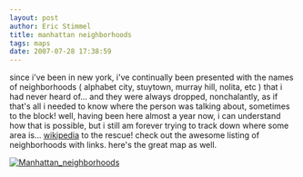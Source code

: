 ```yaml
---
layout: post
author: Eric Stimmel
title: manhattan neighborhoods
tags: maps
date: 2007-07-28 17:38:59
--- 
```



since i've been in new york, i've continually been presented with the names of neighborhoods ( alphabet city, stuytown, murray hill, nolita, etc ) that i had never heard of... and they were always dropped, nonchalantly, as if that's all i needed to know where the person was talking about, sometimes to the block! well, having been here almost a year now, i can understand how that is possible, but i still am forever trying to track down where some area is... [wikipedia][] to the rescue! check out the awesome listing of neighborhoods with links. here's the great map as well. 

[![Manhattan\_neighborhoods][]][1]

  [wikipedia]: http://en.wikipedia.org/wiki/List_of_Manhattan_neighborhoods
  [Manhattan\_neighborhoods]: http://farm2.static.flickr.com/1417/931179833_4a6f2f2b8f.jpg
  [1]: http://www.flickr.com/photos/estimmel/931179833/

